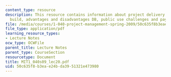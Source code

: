 ```yaml
---
content_type: resource
description: This resource contains information about project delivery Systems, design
  build, advantages and disadvantages DB, public use challenges and payment schemes.
file: /media/courses/1-040-project-management-spring-2009/50c635f8b3eae24bda3951321e473980_MIT1_040s09_lec20.pdf
file_type: application/pdf
learning_resource_types:
- Lecture Notes
ocw_type: OCWFile
parent_title: Lecture Notes
parent_type: CourseSection
resourcetype: Document
title: MIT1_040s09_lec20.pdf
uid: 50c635f8-b3ea-e24b-da39-51321e473980
---
```

